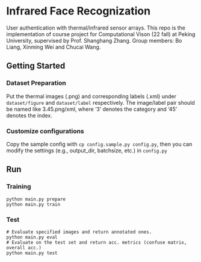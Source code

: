 # Infrared Face Recognization

User authentication with thermal/infrared sensor arrays. This repo is the implementation of course project for Computational Vison (22 fall) at Peking University, supervised by Prof. Shanghang Zhang. 
Group members: Bo Liang, Xinming Wei and Chucai Wang.

## Getting Started

### Dataset Preparation
Put the thermal images (.png) and corresponding labels (.xml) under `dataset/figure` and `dataset/label` respectively. The image/label pair should be named like 3.45.png/xml, where ‘3’ denotes the category and ‘45’ denotes the index.

### Customize configurations
Copy the sample config with `cp config.sample.py config.py`, then you can modify the settings (e.g., output_dir, batchsize, etc.) in `config.py`

## Run

### Training
```shell
python main.py prepare
python main.py train
```

### Test
```shell
# Evaluate specified images and return annotated ones.
python main.py eval
# Evaluate on the test set and return acc. metrics (confuse matrix, overall acc.)
python main.py test
```

